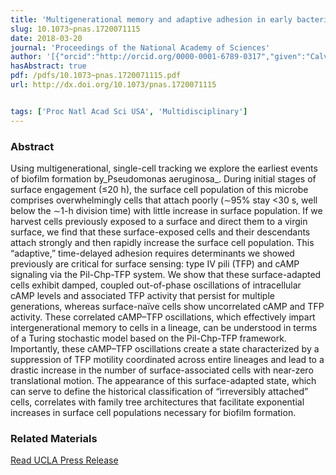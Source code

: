 ```yaml
---
title: 'Multigenerational memory and adaptive adhesion in early bacterial biofilm communities'
slug: 10.1073~pnas.1720071115
date: 2018-03-20
journal: 'Proceedings of the National Academy of Sciences'
author: '[{"orcid":"http://orcid.org/0000-0001-6789-0317","given":"Calvin K.","family":"Lee","isGerard":false,"isMember":true,"isFirst":false,"isCorresponding":false},{"orcid":"http://orcid.org/0000-0003-2129-0775","given":"Jaime","family":"de Anda","isGerard":false,"isMember":true,"isFirst":false,"isCorresponding":false},{"given":"Amy E.","family":"Baker","isGerard":false,"isMember":false,"isFirst":false,"isCorresponding":false},{"given":"Rachel R.","family":"Bennett","isGerard":false,"isMember":false,"isFirst":false,"isCorresponding":false},{"given":"Yun","family":"Luo","isGerard":false,"isMember":false,"isFirst":false,"isCorresponding":false},{"orcid":"http://orcid.org/0000-0001-5144-2552","given":"Ernest Y.","family":"Lee","isGerard":false,"isMember":true,"isFirst":false,"isCorresponding":false},{"given":"Joshua A.","family":"Keefe","isGerard":false,"isMember":false,"isFirst":false,"isCorresponding":false},{"given":"Joshua S.","family":"Helali","isGerard":false,"isMember":false,"isFirst":false,"isCorresponding":false},{"given":"Jie","family":"Ma","isGerard":false,"isMember":false,"isFirst":false,"isCorresponding":false},{"given":"Kun","family":"Zhao","isGerard":false,"isMember":true,"isFirst":false,"isCorresponding":false},{"given":"Ramin","family":"Golestanian","isGerard":false,"isMember":false,"isFirst":false,"isCorresponding":false},{"orcid":"http://orcid.org/0000-0002-2861-4392","given":"George A.","family":"O’Toole","isGerard":false,"isMember":false,"isFirst":false,"isCorresponding":false},{"given":"Gerard C. L.","family":"Wong","isGerard":true,"isMember":true,"isFirst":false,"isCorresponding":false}]'
hasAbstract: true
pdf: /pdfs/10.1073~pnas.1720071115.pdf
url: http://dx.doi.org/10.1073/pnas.1720071115


tags: ['Proc Natl Acad Sci USA', 'Multidisciplinary']
---
```

<!--truncate-->
### Abstract
Using multigenerational, single-cell tracking we explore the earliest events of biofilm formation by_Pseudomonas aeruginosa_. During initial stages of surface engagement (≤20 h), the surface cell population of this microbe comprises overwhelmingly cells that attach poorly (∼95% stay &lt;30 s, well below the ∼1-h division time) with little increase in surface population. If we harvest cells previously exposed to a surface and direct them to a virgin surface, we find that these surface-exposed cells and their descendants attach strongly and then rapidly increase the surface cell population. This “adaptive,” time-delayed adhesion requires determinants we showed previously are critical for surface sensing: type IV pili (TFP) and cAMP signaling via the Pil-Chp-TFP system. We show that these surface-adapted cells exhibit damped, coupled out-of-phase oscillations of intracellular cAMP levels and associated TFP activity that persist for multiple generations, whereas surface-naïve cells show uncorrelated cAMP and TFP activity. These correlated cAMP–TFP oscillations, which effectively impart intergenerational memory to cells in a lineage, can be understood in terms of a Turing stochastic model based on the Pil-Chp-TFP framework. Importantly, these cAMP–TFP oscillations create a state characterized by a suppression of TFP motility coordinated across entire lineages and lead to a drastic increase in the number of surface-associated cells with near-zero translational motion. The appearance of this surface-adapted state, which can serve to define the historical classification of “irreversibly attached” cells, correlates with family tree architectures that facilitate exponential increases in surface cell populations necessary for biofilm formation.

### Related Materials

[Read UCLA Press Release](http://newsroom.ucla.edu/releases/bacteria-pass-on-memory-to-descendants-ucla)